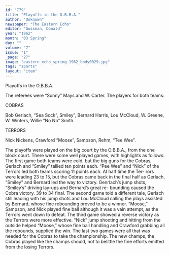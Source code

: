 ```yaml
---
id: "779"
title: "Playoffs in the O.B.B.A."
author: "Unknown"
newspaper: "The Eastern Echo"
editor: "Gussman, Donald"
year: "1962"
month: "03 Spring"
day: ""
volume: "7"
issue: "1"
_page: "27"
image: "eastern_echo_spring 1962_body0029.jpg"
tags: "sports"
layout: "item"
---
```

Playoffs in the
O.B.B.A.

The referees were “Sonny” Mays and W. Carter.
The players for both teams:

COBRAS

Bob Gerlach, “Sea Sock”, Smiley”, Bernard Harris,
Lou McCloud, W. Greene, W. Winters, Willie “No
No” Smith.

TERRORS

Nick Nickens, Crawford “Moose”, Sampson, Rehm,
“Tee Wee”.

The playoffs were played on the big court by the
O.B.B.A., from the one block court. There were some
well played games, with highlights as follows: The
first game both teams were cold, but the big guns for
the Cobras, Gerlach and “Smiley” tallied ten points
each. “Pee Wee” and “Nick” of the Terrors led both
teams scoring 11 points each. At half time the Ter-
rors were leading 23 to 15, but the Cobras came back
in the final half as Gerlach, “Smiley” and Bernard
led the way to victory. Genrlach’s jump shots,
“Smiley’s” driving lay-ups and Bernard’s great re-
bounding caused the Cobra victory. 39 to 34 final.
The second game told a different tale, Gerlach still
leading with his jump shots and Lou McCloud calling
the plays assisted by Bernard, whose fine rebounding
proved to be a winner. “Moose,” Sampson, and Nick
played fine ball although it was a vain attempt, as
the Terrors went down to defeat. The third game
showed a reverse victory as the Terrors were more
effective. “Nick” jump shooting and hitting from the
outside helped “Moose,” whose fine ball handling
and Crawford grabbing all the rebounds, supplied
the win. The last two games were all that was needed
for the Cobras to take the championship. The new
champs, the Cobras played like the champs should,
not to belittle the fine efforts emitted from the losing
Terrors.
